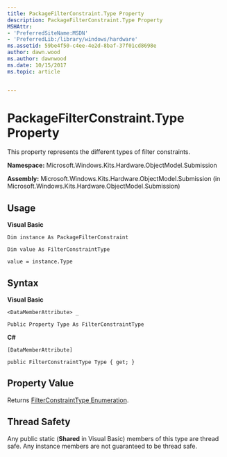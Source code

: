 ```yaml
---
title: PackageFilterConstraint.Type Property
description: PackageFilterConstraint.Type Property
MSHAttr:
- 'PreferredSiteName:MSDN'
- 'PreferredLib:/library/windows/hardware'
ms.assetid: 59be4f50-c4ee-4e2d-8baf-37f01cd8698e
author: dawn.wood
ms.author: dawnwood
ms.date: 10/15/2017
ms.topic: article


---
```


# PackageFilterConstraint.Type Property


This property represents the different types of filter constraints.

**Namespace:** Microsoft.Windows.Kits.Hardware.ObjectModel.Submission

**Assembly:** Microsoft.Windows.Kits.Hardware.ObjectModel.Submission (in Microsoft.Windows.Kits.Hardware.ObjectModel.Submission)

## <span id="Usage"></span><span id="usage"></span><span id="USAGE"></span>Usage


**Visual Basic**

`Dim instance As PackageFilterConstraint`

`Dim value As FilterConstraintType`

`value = instance.Type`

## <span id="Syntax"></span><span id="syntax"></span><span id="SYNTAX"></span>Syntax


**Visual Basic**

`<DataMemberAttribute> _`

`Public Property Type As FilterConstraintType`

**C#**

`[DataMemberAttribute]`

`public FilterConstraintType Type { get; }`

## <span id="Property_Value"></span><span id="property_value"></span><span id="PROPERTY_VALUE"></span>Property Value


Returns [FilterConstraintType Enumeration](filterconstrainttype-enumeration.md).

## <span id="Thread_Safety"></span><span id="thread_safety"></span><span id="THREAD_SAFETY"></span>Thread Safety


Any public static (**Shared** in Visual Basic) members of this type are thread safe. Any instance members are not guaranteed to be thread safe.

 

 






